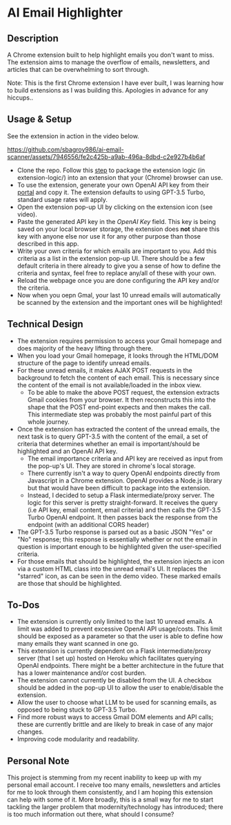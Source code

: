 # AI Email Highlighter

## Description
A Chrome extension built to help highlight emails you don't want to miss. The extension aims to manage the overflow of emails, newsletters, and articles that can be overwhelming to sort through. 

Note: This is the first Chrome extension I have ever built, I was learning how to build extensions as I was building this. Apologies in advance for any hiccups..

## Usage & Setup
See the extension in action in the video below.

https://github.com/sbagroy986/ai-email-scanner/assets/7946556/fe2c425b-a9ab-496a-8dbd-c2e927b4b6af


- Clone the repo. Follow this [step](https://developer.chrome.com/docs/extensions/get-started/tutorial/hello-world#load-unpacked) to package the extension logic (in extension-logic/) into an extension that your (Chrome) browser can use.
- To use the extension, generate your own OpenAI API key from their [portal](https://platform.openai.com/api-keys) and copy it. The extension defaults to using GPT-3.5 Turbo, standard usage rates will apply.
- Open the extension pop-up UI by clicking on the extension icon (see video).
- Paste the generated API key in the *OpenAI Key* field. This key is being saved on your local browser storage, the extension does **not** share this key with anyone else nor use it for any other purpose than those described in this app.
- Write your own criteria for which emails are important to you. Add this criteria as a list in the extension pop-up UI. There should be a few default criteria in there already to give you a sense of how to define the criteria and syntax, feel free to replace any/all of these with your own.
- Reload the webpage once you are done configuring the API key and/or the criteria.
- Now when you oepn Gmal, your last 10 unread emails will automatically be scanned by the extension and the important ones will be highlighted!

## Technical Design
- The extension requires permission to access your Gmail homepage and does majority of the heavy lifting through there.
- When you load your Gmail homepage, it looks through the HTML/DOM structure of the page to identify unread emails.
- For these unread emails, it makes AJAX POST requests in the background to fetch the content of each email. This is necessary since the content of the email is not available/loaded in the inbox view.
  - To be able to make the above POST request, the extension extracts Gmail cookies from your browser. It then reconstructs this into the shape that the POST end-point expects and then makes the call. This intermediate step was probably the most painful part of this whole journey.
- Once the extension has extracted the content of the unread emails, the next task is to query GPT-3.5 with the content of the email, a set of criteria that determines whether an email is important/should be highlighted and an OpenAI API key.
  - The email importance criteria and API key are received as input from the pop-up's UI. They are stored in chrome's local storage.
  - There currently isn't a way to query OpenAI endpoints directly from Javascript in a Chrome extension. OpenAI provides a Node.js library but that would have been difficult to package into the extension.
  - Instead, I decided to setup a Flask intermediate/proxy server. The logic for this server is pretty straight-forward. It receives the query (i.e API key, email content, email criteria) and then calls the GPT-3.5 Turbo OpenAI endpoint. It then passes back the response from the endpoint (with an additional CORS header)
- The GPT-3.5 Turbo response is parsed out as a basic JSON "Yes" or "No" response; this response is essentially whether or not the email in question is important enough to be highlighted given the user-specified criteria.
- For those emails that should be highlighted, the extension injects an icon via a custom HTML class into the unread email's UI. It replaces the "starred" icon, as can be seen in the demo video. These marked emails are those that should be highlighted.

## To-Dos
- The extension is currently only limited to the last 10 unread emails. A limit was added to prevent excessive OpenAI API usage/costs. This limit should be exposed as a parameter so that the user is able to define how many emails they want scanned in one go.
- This extension is currently dependent on a Flask intermediate/proxy server (that I set up) hosted on Heroku which facilitates querying OpenAI endpoints. There might be a better architecture in the future that has a lower maintenance and/or cost burden.
- The extension cannot currently be disabled from the UI. A checkbox should be added in the pop-up UI to allow the user to enable/disable the extension.
- Allow the user to choose what LLM to be used for scanning emails, as opposed to being stuck to GPT-3.5 Turbo.
- Find more robust ways to access Gmail DOM elements and API calls; these are currently brittle and are likely to break in case of any major changes.
- Improving code modularity and readability.

## Personal Note
This project is stemming from my recent inability to keep up with my personal email account. I receive too many emails, newsletters and articles for me to look through them consistently, and I am hoping this extension can help with some of it. More broadly, this is a small way for me to start tackling the larger problem that modernity/technology has introduced; there is too much information out there, what should I consume?
